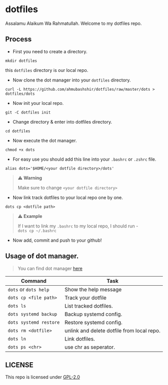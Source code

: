 # dotfiles

Assalamu Alaikum Wa Rahmatullah. Welcome to my dotfiles repo.

## Process

- First you need to create a directory. 
```
mkdir dotfiles
```
this ```dotfiles``` directory is our local repo.

- Now clone the dot manager into your ```dotfiles``` directory.
```
curl -L https://github.com/ahmubashshir/dotfiles/raw/master/dots > dotfiles/dots
```

- Now init your local repo.
```
git -C dotfiles init
```

- Change directory & enter into dotfiles directory.
```
cd dotfiles
```

- Now execute the dot manager.
```
chmod +x dots
```

- For easy use you should add this line into your ```.bashrc``` or ```.zshrc``` file.
```
alias dots='$HOME/<your dotfile directory>/dots'
```

> :warning: **Warning**
>
> Make sure to change ```<your dotfile directory>```


- Now link track dotfiles to your local repo one by one.
```
dots cp <dotfile path>
```

> :warning: **Example**
>
> If I want to link my ```.bashrc``` to my local repo, I should run -   
> ```dots cp ~/.bashrc```

- Now add, commit and push to your github!
  
  
## Usage of dot manager.

> You can find dot manager [here](https://github.com/ahmubashshir/dotfiles/blob/master/dots)

| Command | Task |
| --- | --- |
| ```dots``` or ```dots help``` | Show the help message |
| ```dots cp <file path>``` | Track your dotfile |
| ```dots ls``` | List tracked dotfiles. |
| ```dots systemd backup``` | Backup systemd config. |
| ```dots systemd restore``` | Restore systemd config. |
| ```dots rm <dotfile>``` | unlink and delete dotfile from local repo. | 
| ```dots ln``` | Link dotfiles. | 
| ```dots ps <chr>```| use chr as seperator. |
  
## LICENSE
  
This repo is licensed under [GPL-2.0](./LICENSE)

